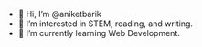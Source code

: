 - 👋 Hi, I’m @aniketbarik
- 👀 I’m interested in STEM, reading, and writing.
- 🌱 I’m currently learning Web Development.
<!-- - 💞️ I’m looking to collaborate on nothing at the moment.
- 📫 How to reach me ...
-->
<!---
aniketbarik/aniketbarik is a ✨ special ✨ repository because its `README.md` (this file) appears on your GitHub profile.
You can click the Preview link to take a look at your changes.
--->
